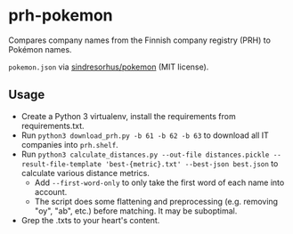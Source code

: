 prh-pokemon
===========

Compares company names from the Finnish company registry (PRH) to Pokémon names.

`pokemon.json` via [sindresorhus/pokemon](https://github.com/sindresorhus/pokemon) (MIT license).

Usage
-----

* Create a Python 3 virtualenv, install the requirements from requirements.txt.
* Run `python3 download_prh.py -b 61 -b 62 -b 63` to download all IT companies into `prh.shelf`.
* Run `python3 calculate_distances.py --out-file distances.pickle --result-file-template 'best-{metric}.txt' --best-json best.json` to calculate various distance metrics.
  * Add `--first-word-only` to only take the first word of each name into account.
  * The script does some flattening and preprocessing (e.g. removing "oy", "ab", etc.) before matching. It may be suboptimal.
* Grep the .txts to your heart's content.

